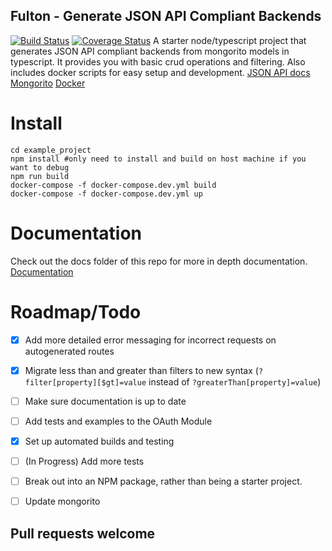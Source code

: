 ## Fulton - Generate JSON API Compliant Backends
[![Build Status](https://travis-ci.org/swarmnyc/Fulton.svg?branch=dev)](https://travis-ci.org/swarmnyc/Fulton) [![Coverage Status](https://coveralls.io/repos/github/swarmnyc/Fulton/badge.svg?branch=testing%2Fadd_coverage)](https://coveralls.io/github/swarmnyc/Fulton?branch=testing%2Fadd_coverage)
A starter node/typescript project that generates JSON API compliant backends from mongorito models in typescript. It provides you with basic crud operations and filtering.
Also includes docker scripts for easy setup and development.
[JSON API docs](http://jsonapi.org/)
[Mongorito](https://github.com/vadimdemedes/mongorito)
[Docker](https://www.docker.com/)

# Install
```
cd example_project
npm install #only need to install and build on host machine if you want to debug
npm run build
docker-compose -f docker-compose.dev.yml build
docker-compose -f docker-compose.dev.yml up
```

# Documentation
Check out the docs folder of this repo for more in depth documentation.
[Documentation](/docs)


# Roadmap/Todo
- [X] Add more detailed error messaging for incorrect requests on autogenerated routes
- [X] Migrate less than and greater than filters to new syntax (`?filter[property][$gt]=value` instead of `?greaterThan[property]=value`)
- [ ] Make sure documentation is up to date
- [ ] Add tests and examples to the OAuth Module
- [X] Set up automated builds and testing
- [ ] (In Progress) Add more tests
- [ ] Break out into an NPM package, rather than being a starter project.
- [ ] Update mongorito


## Pull requests welcome

